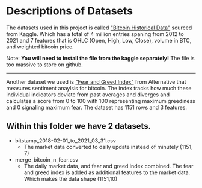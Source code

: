 # Descriptions of Datasets

The datasets used in this project is called ["Bitcoin Historical Data"](https://www.kaggle.com/datasets/mczielinski/bitcoin-historical-data) sourced from Kaggle. Which has a total of 4 million entries spaning from 2012 to 2021 and 7 features that is OHLC (Open, High, Low, Close), volume in BTC, and weighted bitcoin price. 

Note: **You will need to install the file from the kaggle separately!** The file is too massive to store on github.

---

Another dataset we used is ["Fear and Greed Index"](https://alternative.me/crypto/fear-and-greed-index/) from Alternative that measures sentiment anaylsis for bitcoin. The index tracks how much these individual indicators deviate from past averages and diverges and calculates a score from 0 to 100 with 100 representing maximum greediness and 0 signaling maximum fear. The dataset has 1151 rows and 3 features.

## Within this folder we have 2 datasets.
- bitstamp_2018-02-01_to_2021_03_31.csv
    - The market data converted to daily update instead of minutely (1151, 7)
- merge_bitcoin_n_fear.csv
    - The daily market data, and fear and greed index combined. The fear and greed index is added as additional features to the market data. Which makes the data shape (1151,10)